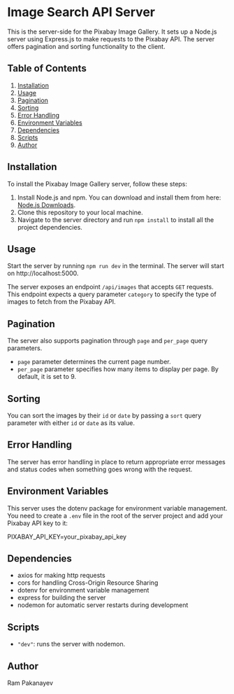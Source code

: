 # Image Search API Server

This is the server-side for the Pixabay Image Gallery. It sets up a Node.js server using Express.js to make requests to the Pixabay API. The server offers pagination and sorting functionality to the client.

## Table of Contents

1. [Installation](#installation)
2. [Usage](#usage)
3. [Pagination](#pagination)
4. [Sorting](#sorting)
5. [Error Handling](#error-handling)
6. [Environment Variables](#environment-variables)
7. [Dependencies](#dependencies)
8. [Scripts](#scripts)
9. [Author](#author)


## Installation

To install the Pixabay Image Gallery server, follow these steps:

1. Install Node.js and npm. You can download and install them from here: [Node.js Downloads](https://nodejs.org/en/download/).
2. Clone this repository to your local machine.
3. Navigate to the server directory and run `npm install` to install all the project dependencies.

## Usage

Start the server by running `npm run dev` in the terminal. The server will start on http://localhost:5000.

The server exposes an endpoint `/api/images` that accepts `GET` requests. This endpoint expects a query parameter `category` to specify the type of images to fetch from the Pixabay API.

## Pagination

The server also supports pagination through `page` and `per_page` query parameters.

- `page` parameter determines the current page number.
- `per_page` parameter specifies how many items to display per page. By default, it is set to 9.

## Sorting

You can sort the images by their `id` or `date` by passing a `sort` query parameter with either `id` or `date` as its value.

## Error Handling

The server has error handling in place to return appropriate error messages and status codes when something goes wrong with the request.

## Environment Variables

This server uses the dotenv package for environment variable management. You need to create a `.env` file in the root of the server project and add your Pixabay API key to it:

PIXABAY_API_KEY=your_pixabay_api_key

## Dependencies

- axios for making http requests
- cors for handling Cross-Origin Resource Sharing
- dotenv for environment variable management
- express for building the server
- nodemon for automatic server restarts during development

## Scripts

- `"dev"`: runs the server with nodemon.

## Author

Ram Pakanayev
